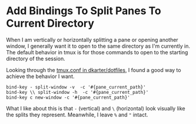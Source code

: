 # Add Bindings To Split Panes To Current Directory

When I am vertically or horizontally splitting a pane or opening another window,
I generally want it to open to the same directory as I'm currently in. The
default behavior in tmux is for those commands to open to the starting directory
of the session.

Looking through the [tmux.conf in
dkarter/dotfiles](https://github.com/dkarter/dotfiles/blob/master/config/tmux/tmux.conf#L109-L111),
I found a good way to achieve the behavior I want.

```
bind-key - split-window -v  -c '#{pane_current_path}'
bind-key \\ split-window -h  -c '#{pane_current_path}'
bind-key c new-window -c '#{pane_current_path}'
```

What I like about this is that `-` (vertical) and `\` (horizontal) look visually
like the splits they represent. Meanwhile, I leave `%` and `"` intact.
